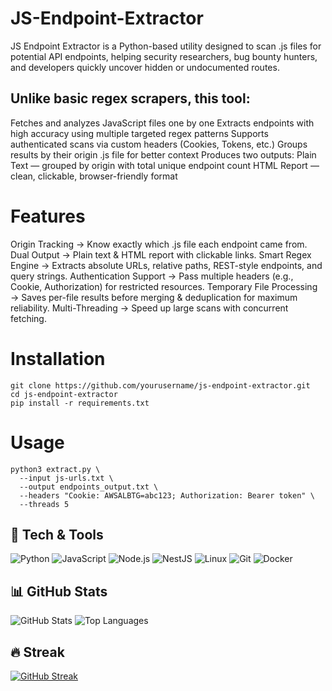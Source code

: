 # JS-Endpoint-Extractor
JS Endpoint Extractor is a Python-based utility designed to scan .js files for potential API endpoints, helping security researchers, bug bounty hunters, and developers quickly uncover hidden or undocumented routes.

## Unlike basic regex scrapers, this tool:

  Fetches and analyzes JavaScript files one by one
  Extracts endpoints with high accuracy using multiple targeted regex patterns
  Supports authenticated scans via custom headers (Cookies, Tokens, etc.)
  Groups results by their origin .js file for better context
  Produces two outputs:
    Plain Text — grouped by origin with total unique endpoint count
    HTML Report — clean, clickable, browser-friendly format

# Features

Origin Tracking → Know exactly which .js file each endpoint came from.
Dual Output → Plain text & HTML report with clickable links.
Smart Regex Engine → Extracts absolute URLs, relative paths, REST-style endpoints, and query strings.
Authentication Support → Pass multiple headers (e.g., Cookie, Authorization) for restricted resources.
Temporary File Processing → Saves per-file results before merging & deduplication for maximum reliability.
Multi-Threading → Speed up large scans with concurrent fetching.

# Installation
```
git clone https://github.com/yourusername/js-endpoint-extractor.git
cd js-endpoint-extractor
pip install -r requirements.txt
```

# Usage
```
python3 extract.py \
  --input js-urls.txt \
  --output endpoints_output.txt \
  --headers "Cookie: AWSALBTG=abc123; Authorization: Bearer token" \
  --threads 5
```



## 🚀 Tech & Tools

![Python](https://img.shields.io/badge/Python-3776AB?style=for-the-badge&logo=python&logoColor=white)
![JavaScript](https://img.shields.io/badge/JavaScript-F7DF1E?style=for-the-badge&logo=javascript&logoColor=black)
![Node.js](https://img.shields.io/badge/Node.js-339933?style=for-the-badge&logo=nodedotjs&logoColor=white)
![NestJS](https://img.shields.io/badge/NestJS-E0234E?style=for-the-badge&logo=nestjs&logoColor=white)
![Linux](https://img.shields.io/badge/Linux-FCC624?style=for-the-badge&logo=linux&logoColor=black)
![Git](https://img.shields.io/badge/Git-F05032?style=for-the-badge&logo=git&logoColor=white)
![Docker](https://img.shields.io/badge/Docker-2496ED?style=for-the-badge&logo=docker&logoColor=white)

## 📊 GitHub Stats

![GitHub Stats](https://github-readme-stats.vercel.app/api?username=shehzadcyber&show_icons=true&theme=tokyonight)
![Top Languages](https://github-readme-stats.vercel.app/api/top-langs/?username=shehzadcyber&layout=compact&theme=tokyonight)

## 🔥 Streak

[![GitHub Streak](https://streak-stats.demolab.com?user=shehzadcyber&theme=tokyonight)](https://git.io/streak-stats)


